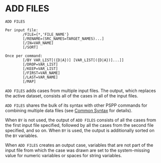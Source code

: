 # ADD FILES

```
ADD FILES

Per input file:
        /FILE={*,'FILE_NAME'}
        [/RENAME=(SRC_NAMES=TARGET_NAMES)...]
        [/IN=VAR_NAME]
        [/SORT]

Once per command:
        [/BY VAR_LIST[({D|A})] [VAR_LIST[({D|A})]...]]
        [/DROP=VAR_LIST]
        [/KEEP=VAR_LIST]
        [/FIRST=VAR_NAME]
        [/LAST=VAR_NAME]
        [/MAP]
```

`ADD FILES` adds cases from multiple input files.  The output, which
replaces the active dataset, consists all of the cases in all of the
input files.

`ADD FILES` shares the bulk of its syntax with other PSPP commands for
combining multiple data files (see [Common
Syntax](index.md#common-syntax) for details).

When `BY` is not used, the output of `ADD FILES` consists of all the
cases from the first input file specified, followed by all the cases
from the second file specified, and so on.  When `BY` is used, the
output is additionally sorted on the `BY` variables.

When `ADD FILES` creates an output case, variables that are not part
of the input file from which the case was drawn are set to the
system-missing value for numeric variables or spaces for string
variables.

